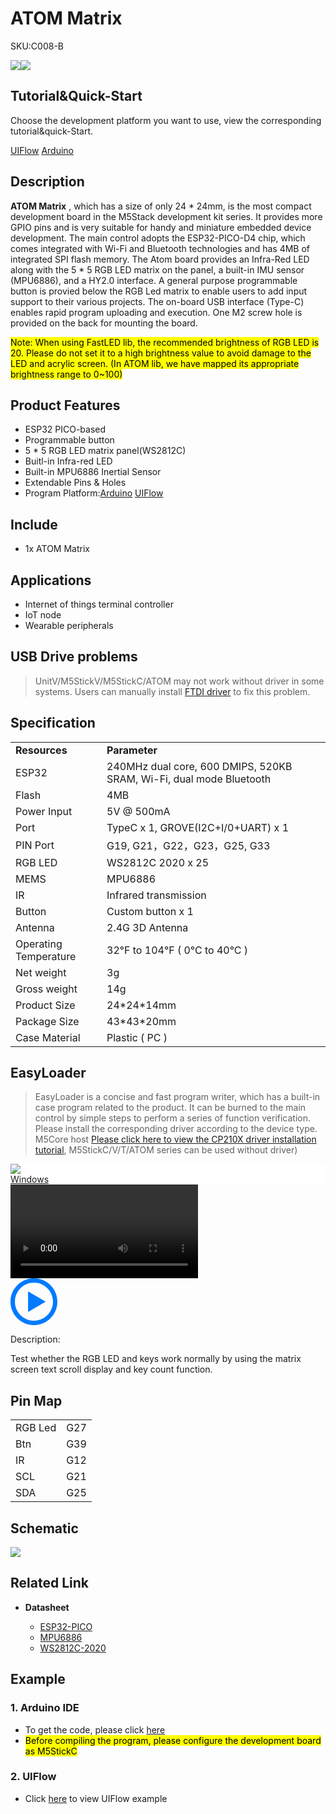 # ATOM Matrix

<el-tag effect="plain">SKU:C008-B</el-tag>

<div class="product_pic"><img src="assets/img/product_pics/core/minicore/atom/atom_matrix_01.webp"><img src="assets/img/product_pics/core/minicore/atom/atom_matrix_03.webp"></div>

## Tutorial&Quick-Start

Choose the development platform you want to use, view the corresponding tutorial&quick-Start.

<a href="/#/en/quick_start/atom/atom_quick_start_uiflow"><el-tag effect="plain">UIFlow</el-tag></a>
<a href="/#/en/arduino/arduino_development"><el-tag effect="plain">Arduino</el-tag></a>

## Description

**ATOM Matrix** , which has a size of only 24 * 24mm, is the most compact development board in the M5Stack development kit series. It provides more GPIO pins and is very suitable for handy and miniature embedded device development. The main control adopts the ESP32-PICO-D4 chip, which comes integrated with Wi-Fi and Bluetooth technologies and has 4MB of integrated SPI flash memory. The Atom board provides an Infra-Red LED along with the 5 * 5 RGB LED matrix on the panel, a built-in IMU sensor (MPU6886), and a HY2.0 interface. A general purpose programmable button is provied below the RGB Led matrix to enable users to add input support to their various projects. The on-board USB interface (Type-C) enables rapid program uploading and execution. One M2 screw hole is provided on the back for mounting the board.

<mark>Note: When using FastLED lib, the recommended brightness of RGB LED is 20. Please do not set it to a high brightness value to avoid damage to the LED and acrylic screen. (In ATOM lib, we have mapped its appropriate brightness range to 0~100)</mark>

## Product Features

- ESP32 PICO-based
- Programmable button
- 5 * 5 RGB LED matrix panel(WS2812C)
- Buitl-in Infra-red LED
- Built-in MPU6886 Inertial Sensor
- Extendable Pins & Holes
- Program Platform:[Arduino](http://www.arduino.cc) [UIFlow](http://flow.m5stack.com)

## Include

-  1x ATOM Matrix

## Applications

- Internet of things terminal controller
- IoT node
- Wearable peripherals

## USB Drive problems

>UnitV/M5StickV/M5StickC/ATOM may not work without driver in some systems. Users can manually install [FTDI driver](https://ftdichip.com/drivers/vcp-drivers/) to fix this problem.

## Specification

<table>
   <tr style="font-weight:bold">
      <td>Resources</td>
      <td>Parameter</td>
   </tr>
   <tr>
      <td>ESP32</td>
      <td>240MHz dual core, 600 DMIPS, 520KB SRAM, Wi-Fi, dual mode Bluetooth</td>
   </tr>
   <tr>
      <td>Flash</td>
      <td>4MB</td>
   </tr>
   <tr>
      <td>Power Input</td>
      <td>5V @ 500mA</td>
   </tr>
   <tr>
      <td>Port</td>
      <td>TypeC x 1, GROVE(I2C+I/0+UART) x 1</td>
   </tr>
   <tr>
      <td>PIN Port</td>
      <td>G19, G21，G22，G23，G25, G33</td>
   </tr>
   <tr>
      <td>RGB LED </td>
      <td>WS2812C 2020 x 25</td>
   </tr>
   <tr>
      <td>MEMS</td>
      <td>MPU6886</td>
   </tr>
   <tr>
      <td>IR</td>
      <td>Infrared transmission </td>
   </tr>
   <tr>
      <td>Button</td>
      <td>Custom button x 1</td>
   </tr>
   <tr>
      <td>Antenna</td>
      <td>2.4G 3D Antenna</td>
   </tr>
   <tr>
      <td>Operating Temperature</td>
      <td>32°F to 104°F ( 0°C to 40°C )</td>
   </tr>
   <tr>
      <td>Net weight</td>
      <td>3g</td>
   </tr>
   <tr>
      <td>Gross weight</td>
      <td>14g</td>
   </tr>
      <tr>
      <td>Product Size</td>
      <td>24*24*14mm</td>
   </tr>
   <tr>
      <td>Package Size</td>
      <td>43*43*20mm</td>
   </tr>
   <tr>
      <td>Case Material</td>
      <td>Plastic ( PC )</td>
   </tr>
</table>

## EasyLoader

>EasyLoader is a concise and fast program writer, which has a built-in case program related to the product. It can be burned to the main control by simple steps to perform a series of function verification. Please install the corresponding driver according to the device type. M5Core host [Please click here to view the CP210X driver installation tutorial](en/arduino/arduino_development), M5StickC/V/T/ATOM series can be used without driver)

<div class="easyloader-box">
    <div style="background-color:white;">
        <div><img src="https://m5stack.oss-cn-shenzhen.aliyuncs.com/image/easyloader_intro.webp"></div>
        <div class="easyloader-btn">
            <a href="https://m5stack.oss-cn-shenzhen.aliyuncs.com/EasyLoader/Windows/CORE/EasyLoader_ATOM%20_Matrix_FactoryTest.exe">Windows</a>
            <!-- <a>Linux</a>
            <a>MacOS</a> -->
        </div>
    </div>
    <div>
        <video id="example_video" controls>
            <source src="https://m5stack.oss-cn-shenzhen.aliyuncs.com/video/Product_example_video/Core/ATOM_MATRIX.mp4" type="video/mp4">
        </video>
        <div class="easyloader-mask">
        <a>
            <svg id="play-btn" t="1583228776634" class="icon" viewBox="0 0 1024 1024" version="1.1" xmlns="http://www.w3.org/2000/svg" p-id="4152" width="75" height="75"><path d="M512 0C229.216 0 0 229.216 0 512s229.216 512 512 512 512-229.216 512-512S794.784 0 512 0z m0 928C282.24 928 96 741.76 96 512S282.24 96 512 96s416 186.24 416 416-186.24 416-416 416zM384 288l384 224-384 224z" p-id="4153" fill="#007aff"></path></svg></a>
            <p>Description:</p>
            <p>Test whether the RGB LED and keys work normally by using the matrix screen text scroll display and key count function.</p>
        </div>
    </div>
</div>

## Pin Map

<table>
 <tr><td>RGB Led</td><td>G27</td></tr>
 <tr><td>Btn</td><td>G39</td></tr>
 <tr><td>IR</td><td>G12</td></tr>
 <tr><td>SCL</td><td>G21</td></tr>
 <tr><td>SDA</td><td>G25</td></tr>
</table>


## Schematic

<img src="assets\img\product_pics\core\minicore\atom\ATOM_MATRIX_SIMPLE_CIRCUT_20200514.webp">

## Related Link

- **Datasheet**

    - [ESP32-PICO](https://m5stack.oss-cn-shenzhen.aliyuncs.com/resource/docs/datasheet/core/esp32-pico-d4_datasheet_en.pdf)
    - [MPU6886](https://m5stack.oss-cn-shenzhen.aliyuncs.com/resource/docs/datasheet/core/MPU-6886-000193%2Bv1.1_GHIC_en.pdf)
    - [WS2812C-2020](https://m5stack.oss-cn-shenzhen.aliyuncs.com/resource/docs/WS2812C-2020_V1.2.pdf)

## Example

### 1. Arduino IDE

- To get the code, please click [here](https://github.com/m5stack/M5Atom)
- <mark>Before compiling the program, please configure the development board as M5StickC</mark>

### 2. UIFlow

- Click [here](https://docs.m5stack.com/#/en/quick_start/atom/atom_quick_start) to view UIFlow example

<script>

   var purchase_link = 'https://m5stack.com/collections/m5-core/products/atom-matrix-esp32-development-kit';

   var quickstart_link = 'https://docs.m5stack.com/#/en/quick_start/atom/atom_quick_start';

   anchor_search(purchase_link,quickstart_link);
   scrollFunc();

</script>